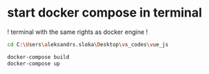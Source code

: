 # start docker compose in terminal
! terminal with the same rights as docker engine !

```sh
cd C:\Users\aleksandrs.sloka\Desktop\vs_codes\vue_js

docker-compose build
docker-compose up
```

